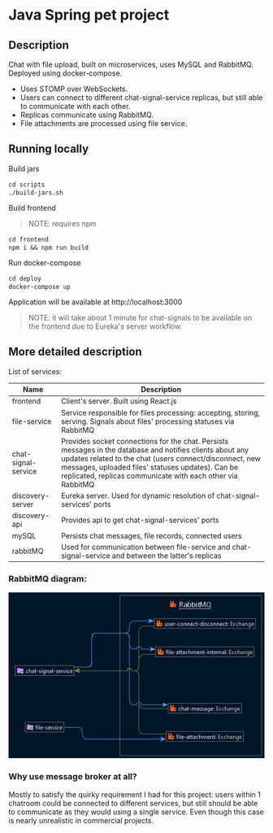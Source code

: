 # Java Spring pet project

## Description
Chat with file upload, built on microservices, uses MySQL and RabbitMQ. Deployed using docker-compose.
- Uses STOMP over WebSockets.
- Users can connect to different chat-signal-service replicas, but still able to communicate with each other.
- Replicas communicate using RabbitMQ.
- File attachments are processed using file service.

## Running locally

Build jars
```
cd scripts
./build-jars.sh
```

Build frontend

> NOTE: requires npm

```
cd frontend
npm i && npm run build
```

Run docker-compose
```
cd deploy
docker-compose up
```

Application will be available at http://localhost:3000

> NOTE: it will take about 1 minute for chat-signals to be available on the frontend due to  Eureka's server workflow.

## More detailed description
List of services:

| Name | Description |
|------|-------------|
| frontend | Client's server. Built using React.js
| file-service | Service responsible for files processing: accepting, storing, serving. Signals about files' processing statuses via RabbitMQ
| chat-signal-service | Provides socket connections for the chat. Persists messages in the database and notifies clients about any updates related to the chat (users connect/disconnect, new messages,  uploaded files' statuses updates). Can be replicated, replicas communicate with each other via RabbitMQ
| discovery-server | Eureka server. Used for dynamic resolution of chat-signal-services' ports
| discovery-api | Provides api to get chat-signal-services' ports
| mySQL | Persists chat messages, file records, connected users
| rabbitMQ | Used for communication between file-service and chat-signal-service and between the latter's replicas

### RabbitMQ diagram:
![basic](assets/rabbitmq-diagram.png)

### Why use message broker at all?
Mostly to satisfy the quirky requirement I had for this project: users within 1 chatroom could be connected to different services, but still should be able to communicate as they would using a single service. Even though this case is nearly unrealistic in commercial projects.
